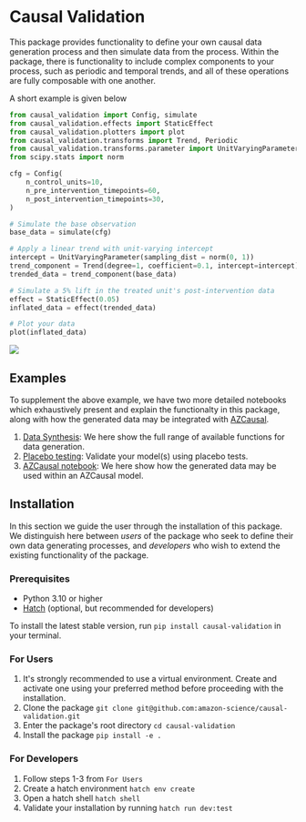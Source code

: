 # Causal Validation

This package provides functionality to define your own causal data generation process
and then simulate data from the process. Within the package, there is functionality to
include complex components to your process, such as periodic and temporal trends, and
all of these operations are fully composable with one another. 

A short example is given below
```python
from causal_validation import Config, simulate
from causal_validation.effects import StaticEffect
from causal_validation.plotters import plot
from causal_validation.transforms import Trend, Periodic
from causal_validation.transforms.parameter import UnitVaryingParameter
from scipy.stats import norm

cfg = Config(
    n_control_units=10,
    n_pre_intervention_timepoints=60,
    n_post_intervention_timepoints=30,
)

# Simulate the base observation
base_data = simulate(cfg)

# Apply a linear trend with unit-varying intercept
intercept = UnitVaryingParameter(sampling_dist = norm(0, 1))
trend_component = Trend(degree=1, coefficient=0.1, intercept=intercept)
trended_data = trend_component(base_data)

# Simulate a 5% lift in the treated unit's post-intervention data
effect = StaticEffect(0.05)
inflated_data = effect(trended_data)

# Plot your data
plot(inflated_data)
```

![](https://raw.githubusercontent.com/amazon-science/causal-validation/main/static/readme_fig.png?token=GHSAT0AAAAAACTFBAFOPO3QHKOVJ26W4DU4ZWHSWFA)


## Examples

To supplement the above example, we have two more detailed notebooks which exhaustively
present and explain the functionalty in this package, along with how the generated data
may be integrated with [AZCausal](https://github.com/amazon-science/azcausal).
1. [Data Synthesis](https://amazon-science.github.io/causal-validation/examples/basic/): We here show the full range of available functions for data generation.
2. [Placebo testing](https://amazon-science.github.io/causal-validation/examples/placebo_test/): Validate your model(s) using placebo tests.
3. [AZCausal notebook](https://amazon-science.github.io/causal-validation/examples/azcausal/): We here show how the generated data may be used within an AZCausal model.

## Installation

In this section we guide the user through the installation of this package. We
distinguish here between _users_ of the package who seek to define their own data
generating processes, and _developers_ who wish to extend the existing functionality of
the package.

### Prerequisites

- Python 3.10 or higher
- [Hatch](https://hatch.pypa.io/latest/) (optional, but recommended for developers)

To install the latest stable version, run
`pip install causal-validation`
in your terminal.

### For Users

1. It's strongly recommended to use a virtual environment. Create and activate one using your preferred method before proceeding with the installation.
2. Clone the package `git clone git@github.com:amazon-science/causal-validation.git`
3. Enter the package's root directory `cd causal-validation`
4. Install the package `pip install -e .`

### For Developers

1. Follow steps 1-3 from `For Users`
2. Create a hatch environment `hatch env create`
3. Open a hatch shell `hatch shell`
4. Validate your installation by running `hatch run dev:test`
